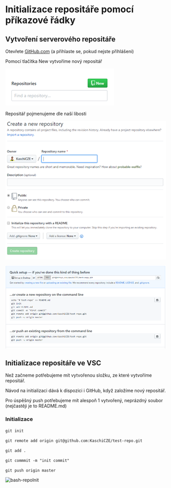 # Initializace repositáře pomocí příkazové řádky

## Vytvoření serverového repositáře

Otevřete [GitHub.com](https://github.com/) (a přihlaste se, pokud nejste přihlášeni)

Pomocí tlačítka New vytvoříme nový repositář

![NewButtonGitHub](Media/RepoCreation.png) 

Repositář pojmenujeme dle naší libosti

![GitHubRepoNaming](Media/RepoNaming.png) 

![GitHubBareRepo](Media/RepoRepos.png) 

## Initializace repositáře ve VSC

Než začneme potřebujeme mít vytvořenou složku, ze které vytvoříme repositář.

Návod na initializaci dává k dispozici i GitHub, když založíme nový repositář.

Pro úspěšný push potřebujeme mít alespoň 1 vytvořený, neprázdný soubor (nejčastěji je to README.md)

### Initializace

```git init```

```git remote add origin git@github.com:KaschiCZE/test-repo.git```

```git add .```

```git commmit -m "init commit"```

```git push origin master```

![bash-repoInit](Media/repocmdcreation.PNG)
